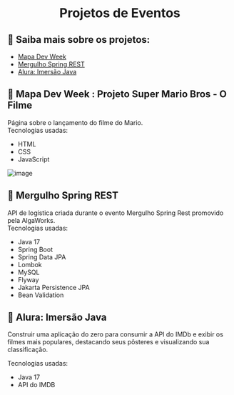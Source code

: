 <h1 align="center"> Projetos de Eventos</h1>

</p>

<a name="ancora"></a>
## 📃 Saiba mais sobre os projetos:
- [Mapa Dev Week](#ancora1)
- [Mergulho Spring REST](#ancora2)
- [Alura: Imersão Java](#ancora3)


<a id="ancora1"></a>
## :movie_camera: Mapa Dev Week : Projeto Super Mario Bros - O Filme
>

Página sobre o lançamento do filme do Mario. <br>
Tecnologias usadas:
 
- HTML
- CSS
- JavaScript

![image](https://user-images.githubusercontent.com/101933646/213911849-d4a16c48-c10a-4bb7-8c26-420860d291af.png)

<a id="ancora2"></a>
## 🤿 Mergulho Spring REST
>

API de logística criada durante o evento Mergulho Spring Rest promovido pela AlgaWorks. <br>
Tecnologias usadas:
 
- Java 17
- Spring Boot
- Spring Data JPA
- Lombok
- MySQL
- Flyway
- Jakarta Persistence JPA
- Bean Validation

<a id="ancora3"></a>
## :page_with_curl: Alura: Imersão Java
>

Construir uma aplicação do zero para consumir a API do IMDb e exibir os filmes mais populares, destacando seus pôsteres e visualizando sua classificação.

Tecnologias usadas:
- Java 17
- API do IMDB
